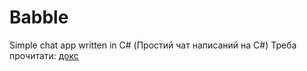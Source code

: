 # Babble
Simple chat app written in C# (Простий чат написаний на C#)
Треба прочитати: [докс](docs/setup.md)
